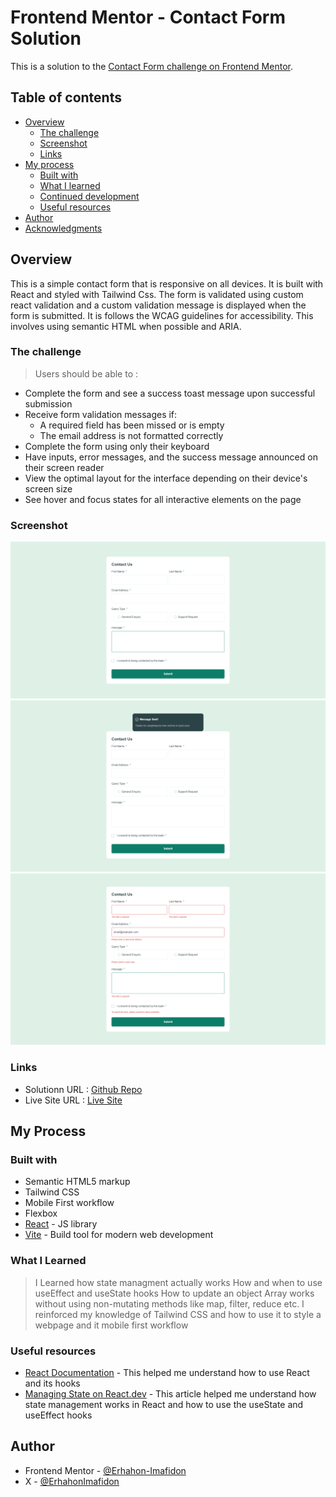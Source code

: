 # Frontend Mentor - Contact Form Solution

This is a solution to the [Contact Form challenge on Frontend Mentor](https://www.frontendmentor.io/challenges/contact-form-58d9d0ac7ed74225b7a1a81e).

## Table of contents

 - [Overview](#overview)
    - [The challenge](#the-challenge)
    - [Screenshot](#screenshot)
    - [Links](#links)
 - [My process](#my-process)
    - [Built with](#built-with)
    - [What I learned](#what-i-learned)
    - [Continued development](#continued-development)
    - [Useful resources](#useful-resources)
 - [Author](#author)
 - [Acknowledgments](#acknowledgments)


## Overview

This is a simple contact form that is responsive on all devices. It is built with React and styled with Tailwind Css. The form is validated using custom react validation and a custom validation message is displayed when the form is submitted.
It is follows the WCAG guidelines for accessibility. This involves using semantic HTML when possible and ARIA.

### The challenge

> Users should be able to :
- Complete the form and see a success toast message upon successful submission
- Receive form validation messages if: 
  - A required field has been missed or is empty   
  - The email address is not formatted correctly
- Complete the form using only their keyboard
- Have inputs, error messages, and the success message announced on their screen reader
- View the optimal layout for the interface depending on their device's screen size
- See hover and focus states for all interactive elements on the page

### Screenshot

![PageLoad](./src/assets/Screenshot/InitialLoad.jpg)
![Success](./src/assets/Screenshot/Success.png)
![Error](./src/assets/Screenshot/Error.png)

### Links
- Solutionn URL : [Github Repo](https://github.com/Erhahon-Imafidon/contact_form)
- Live Site URL : [Live Site](https://contact-form-five-ruby.vercel.app/)

## My Process

### Built with

- Semantic HTML5 markup
- Tailwind CSS
- Mobile First workflow
- Flexbox
- [React](https://reactjs.org/) - JS library
- [Vite](https://vitejs.dev/) - Build tool for modern web development

### What I Learned
> I Learned how state managment actually works
> How and when to use useEffect and useState hooks
> How to update an object Array works without using non-mutating methods like map, filter, reduce etc. 
> I reinforced my knowledge of Tailwind CSS and how to use it to style a webpage and it mobile first workflow


### Useful resources

- [React Documentation](https://reactjs.org/docs/getting-started.html) - This helped me understand how to use React and its hooks
- [Managing State on React.dev](https://react.dev/learn/managing-state) - This article helped me understand how state management works in React and how to use the useState and useEffect hooks

## Author

- Frontend Mentor - [@Erhahon-Imafidon](https://www.frontendmentor.io/profile/Erhahon-Imafidon)
- X - [@ErhahonImafidon](https://x.com/ImafidonErhahon)


